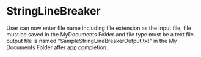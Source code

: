 # StringLineBreaker
User can now enter file name including file extension as the input file, file must be saved in the MyDocuments Folder and file type must be a text file.
output file is named "SampleStringLineBreakerOutput.txt" in the My Documents Folder after app completion.
